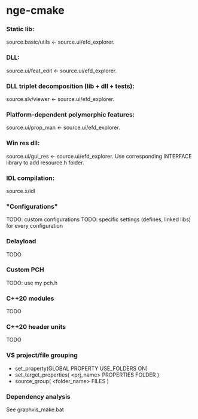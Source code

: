 # nge-cmake

### Static lib:
source.basic/utils  <-  source.ui/efd_explorer.

### DLL:
source.ui/feat_edit  <-  source.ui/efd_explorer.

### DLL triplet decomposition (lib + dll + tests):
source.slv/viewer  <-  source.ui/efd_explorer.

### Platform-dependent polymorphic features:
source.ui/prop_man  <-  source.ui/efd_explorer.

### Win res dll:
source.ui/gui_res  <-  source.ui/efd_explorer.
Use corresponding INTERFACE library to add resource.h folder.

### IDL compilation:
source.x/idl

### "Configurations"
TODO: custom configurations
TODO: specific settings (defines, linked libs) for every configuration

### Delayload
TODO

### Custom PCH
TODO: use my pch.h

### C++20 modules
TODO

### C++20 header units
TODO

### VS project/file grouping
- set_property(GLOBAL PROPERTY USE_FOLDERS ON)
- set_target_properties( <prj_name> PROPERTIES FOLDER <folder> )
- source_group( <folder_name> FILES <src> )

### Dependency analysis
See graphvis_make.bat